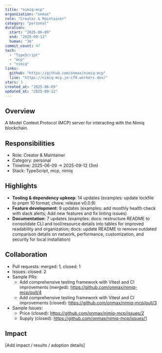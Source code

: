 ```yaml
---
title: "nimiq-mcp"
organization: "onmax"
role: "Creator & Maintainer"
category: "personal"
duration:
  start: "2025-06-09"
  end: "2025-09-12"
  human: "3m"
commit_count: 47
tech:
  - "TypeScript"
  - "mcp"
  - "nimiq"
links:
  github: "https://github.com/onmax/nimiq-mcp"
  live: "https://nimiq-mcp.je-cf9.workers.dev/"
stars: 3
created_at: "2025-06-09"
updated_at: "2025-09-12"
---
```

## Overview
A Model Context Protocol (MCP) server for interacting with the Nimiq blockchain.

## Responsibilities
- Role: Creator & Maintainer
- Category: personal
- Timeline: 2025-06-09 -> 2025-09-12 (3m)
- Stack: TypeScript, mcp, nimiq

## Highlights
- **Tooling & dependency upkeep**: 14 updates (examples: update lockfile to pnpm 10 format; chore: release v0.0.9)
- **Feature development**: 9 updates (examples: add monthly health check with slack alerts; Add new features and fix linting issues)
- **Documentation**: 7 updates (examples: docs: restructure README to consolidate CLI and tool/resource details into tables for improved readability and organization; docs: update README to remove outdated comparison details on network, performance, customization, and security for local installation)

## Collaboration
- Pull requests: merged: 1, closed: 1
- Issues: closed: 2
- Sample PRs:
  - Add comprehensive testing framework with Vitest and CI improvements (merged): https://github.com/onmax/nimiq-mcp/pull/4
  - Add comprehensive testing framework with Vitest and CI improvements (closed): https://github.com/onmax/nimiq-mcp/pull/3
- Sample Issues:
  - Price (closed): https://github.com/onmax/nimiq-mcp/issues/2
  - Supply (closed): https://github.com/onmax/nimiq-mcp/issues/1

## Impact
[Add impact / results / adoption details]
